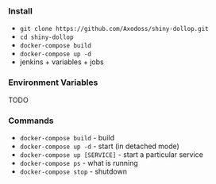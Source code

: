 
### Install
* `git clone https://github.com/Axodoss/shiny-dollop.git`
* `cd shiny-dollop`
* `docker-compose build`
* `docker-compose up -d`
* jenkins + variables + jobs


### Environment Variables
TODO


### Commands
* `docker-compose build` - build
* `docker-compose up -d` - start (in detached mode)
* `docker-compose up [SERVICE]` - start a particular service
* `docker-compose ps` - what is running
* `docker-compose stop` - shutdown